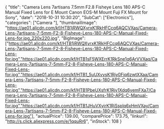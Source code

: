 {
	"title": "Camera Lens 7artisans 7.5mm F2.8 Fisheye Lens 180 APS-C Manual Fixed Lens for E Mount Canon EOS-M Mount Fuji FX Mount for Sony",
	"date": "2018-10-31 10:30:20",
	"SubCat": ["Electronics"],
	"categories": ["Camera "],
	"thumbnailImage": "https://ae01.alicdn.com/kf/HTB1jRWQXyrxK1RkHFCcq6AQCVXas/Camera-Lens-7artisans-7-5mm-F2-8-Fisheye-Lens-180-APS-C-Manual-Fixed-Lens-for.jpg_220x220.jpg",
	"BigImage": ["https://ae01.alicdn.com/kf/HTB1jRWQXyrxK1RkHFCcq6AQCVXas/Camera-Lens-7artisans-7-5mm-F2-8-Fisheye-Lens-180-APS-C-Manual-Fixed-Lens-for.jpg","https://ae01.alicdn.com/kf/HTB1sF5WXErrK1RkSne1q6ArVVXaq/Camera-Lens-7artisans-7-5mm-F2-8-Fisheye-Lens-180-APS-C-Manual-Fixed-Lens-for.jpg","https://ae01.alicdn.com/kf/HTB1_5uUXvvsK1Rjy0Fiq6zwtXXaa/Camera-Lens-7artisans-7-5mm-F2-8-Fisheye-Lens-180-APS-C-Manual-Fixed-Lens-for.jpg","https://ae01.alicdn.com/kf/HTB1PbeUXsfrK1Rjy1Xdq6yemFXa7/Camera-Lens-7artisans-7-5mm-F2-8-Fisheye-Lens-180-APS-C-Manual-Fixed-Lens-for.jpg","https://ae01.alicdn.com/kf/HTB1JHuVXyjrK1RjSsplq6xHmVXay/Camera-Lens-7artisans-7-5mm-F2-8-Fisheye-Lens-180-APS-C-Manual-Fixed-Lens-for.jpg"],
	"actualPrice": 139.00,
	"comparePrice": 173.75,
	"linkurl": "http://s.click.aliexpress.com/e/1qquRr6",
	"inStock": 108
}

